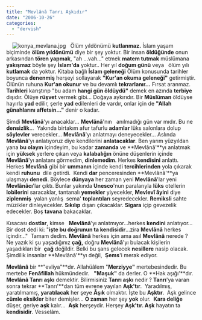 ```yaml
---
title: "Mevlânâ Tanrı Aşkıdır"
date: "2006-10-26"
categories: 
  - "dervish"
---
```


    ![konya_mevlana.jpg](/uploads/2006/10/konya_mevlana.jpg)   Ölüm yıldönümü **kutlanmaz.** İslam yaşam biçiminde **ölüm yıldönümü** diye bir şey yoktur. Bir insan **öldüğünde** onun arkasından **tören yapmak**, "ah ...vah..." etmek **matem tutmak** müslümana **yakışmaz** böyle şey **İslam'da** yoktur.. Her yıl **doğum günü** veya   ölüm yılı **kutlamak** da yoktur. Kitaba bağlı **İslam geleneği** Ölüm konusunda tarihler boyunca **denenmiş** herşeyi sollayarak **"Kur'an okuma geleneği"** getirmiştir. Ölünün ruhuna **Kur'an okunur** ve bu devamlı **tekrarlanır...** Fırsat aranmaz. **Tarihleri** karıştırıp "bu adam **hangi gün öldüydü"** demek en azında **terbiye** dışıdır. Ölüye **rüşvet** vermek gibi... Doğaya aykırıdır. Bir **Müslüman** öldüyse hayırla **yad** edilir, şerle **yad** edilenleri de vardır, onlar için de **"Allah günahlarını affetsin..."** denir o kadar.

Şimdi **Mevlânâ**'yı anacaklar... **Mevlânâ**'nın   anılmadığı gün var mıdır. Bu ne **densizlik**...  Yakında birtakım afur tafurlu **adamlar** lüks salonlara dolup **söylevler** verecekler... **Mevlânâ**'yı anlatmayı deneyecekler... Aslında **Mevlânâ**'yı anlatıyoruz diye kendilerini **anlatacaklar**. Ben yarım yüzyıldan yana **bu olayın** içindeyim, bu kadar **zamanda** ve **Mevlânâ'**yı anlatmak için **yüksek** yerlere çıkan veya **kalabalığın** önüne düşenlerin içinde **Mevlânâ**'yı anlatanı görmedim, **dinlemedim**. Herkes **kendisini** anlattı. Herkes **Mevlânâ** gibi bir **ummanın** içinde kendi **tercihlerinden** yola çıkarak kendi **ruhunu**  dile getirdi.  Kendi **dar** penceresinden **Mevlânâ'**ya ulaşmayı **denedi**. Böylece **dünyaya** her zaman yeni **Mevlânâ**'lar yeni **Mevlânâcı**'lar çıktı. Bunlar yakında **Unesco**'nun paralarıyla **lüks** otellerin **lobilerin**i saracaklar, tantanalı **yemekler** yiyecekler, **Mevlevî âyini** diye **ziplenmiş**  yalan yanlış  sema' **toplantıları** seyredecekler. **Remiksli** sahte müzikler dinleyecekler. **Sıkılıp** dışarı çıkacaklar. **Sigara** içip gevezelik edecekler. Boş **tavana** bakacaklar.

Kısacası **dostlar**, kimse   **Mevlânâ**'yı anlatmıyor...herkes **kendini** anlatıyor... Bir dost dedi ki: "**işte bu doğrunun ta kendisidir**...zira **Mevlânâ** herkes içindir..."  Tamam dedim. **Mevlânâ** herkes için ama asıl **Mevlânâ** nerede ? Ne yazık ki şu yaşadığınız **çağ,** doğru **Mevlânâ**'yı bulacak kişilerin yaşadıkları bir  **çağ** değildir. Belki bu şans gelecek **nesillere** nasip olacak. Şimdilik insanlar **Mevlânâ'**yı değil,  **Şems**'i merak ediyor.

**Mevlânâ** bir **"evliya"**dır. Allahüâlem "**Merziyye"** mertebesindedir. Bu mertebe **Fenâfillah** hükmündedir.   **"Maşuk"** da derler. O **Hak aşığı'**dır. **Mevlânâ Tanrı aşkı** demektir. Bilirmisiniz **Tanrı aşkı** nedir ? **Tanrı**'ya varan sonra tekrar **Tanrı'**dan tüm evrene yayılan **Aşk'tır**.  Yaradılmış, yaratılmamış, **yaratılacak** her şeye **Ãşık** olmaktır. İşte bu **Aşktır**.  Aşk gelince **cümle eksikler** biter demişler... **O zaman** her şey **yok** olur.  **Kara deliğe** düşer, geriye **aşk** kalır...  **Aşk** herşeydir. Herşey **Aşk'tır. Aşk** hayatın ta **kendisidir**. Vesselâm.
